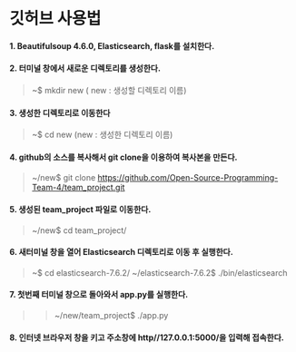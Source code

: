 깃허브 사용법
=============

#### 1.	Beautifulsoup 4.6.0, Elasticsearch, flask를 설치한다. 
#### 2.	터미널 창에서 새로운 디렉토리를 생성한다.
   >	~$ mkdir new  ( new : 생성할 디렉토리 이름)
#### 3.	생성한 디렉토리로 이동한다
   >	~$ cd new   (new : 생성한 디렉토리 이름)
#### 4.	github의 소스를 복사해서 git clone을 이용하여 복사본을 만든다.
   >	~/new$ git clone https://github.com/Open-Source-Programming-Team-4/team_project.git
#### 5.   생성된 team_project 파일로 이동한다.
   >  ~/new$ cd team_project/
#### 6.   새터미널 창을 열어 Elasticsearch 디렉토리로 이동 후 실행한다.
   > ~$ cd elasticsearch-7.6.2/
   > ~/elasticsearch-7.6.2$ ./bin/elasticsearch
#### 7.   첫번째 터미널 창으로 돌아와서 app.py를 실행한다.
   >> ~/new/team_project$ ./app.py
#### 8.   인터넷 브라우저 창을 키고 주소창에 http//127.0.0.1:5000/을 입력해 접속한다.
